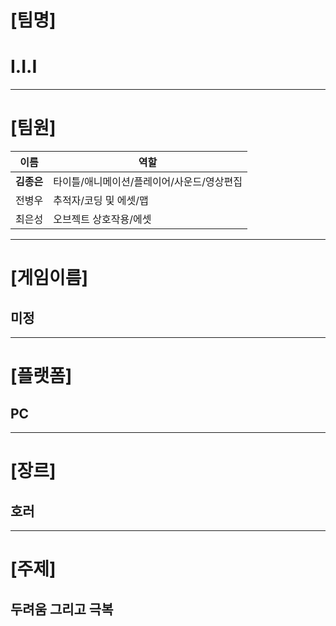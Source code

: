 # [팀명]
# I.I.I
---
# [팀원]
 **이름** | **역할**
--- | --- |
 | **김종은** | 타이틀/애니메이션/플레이어/사운드/영상편집
 | 전병우 | 추적자/코딩 및 에셋/맵
 | 최은성 | 오브젝트 상호작용/에셋
---
# [게임이름]
## 미정
---
# [플랫폼]
## PC
---
# [장르]
## 호러
---
# [주제]
## 두려움 그리고 극복
